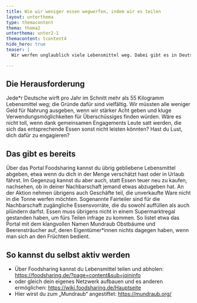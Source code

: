 ```yaml
---
title: Wie wir weniger essen wegwerfen, indem wir es teilen
layout: unterthema
type: themacontent
thema: thema2
unterthema: unter2-1
themacontent: tcontent4
hide_hero: true
teaser: |
  Wir werfen unglaublich viele Lebensmittel weg. Dabei gibt es in Deutschland Menschen die sie dringend brauchen.

---
```


## Die Herausforderung
Jede*r Deutsche wirft pro Jahr im Schnitt mehr als 55 Kilogramm Lebensmittel weg; die Gründe dafür sind vielfältig. Wir müssten alle weniger Geld für Nahrung ausgeben, wenn wir stärker Acht geben und kluge Verwendungsmöglichkeiten für Überschüssiges finden würden. Wäre es nicht toll, wenn dank gemeinsamen Engagements Leute satt werden, die sich das entsprechende Essen sonst nicht leisten könnten? Hast du Lust, dich dafür zu engagieren?

## Das gibt es bereits
Über das Portal Foodsharing kannst du übrig gebliebene Lebensmittel abgeben, etwa wenn du dich in der Menge verschätzt hast oder in Urlaub fährst. Im Gegenzug kannst du aber auch, statt Essen teuer neu zu kaufen, nachsehen, ob in deiner Nachbarschaft jemand etwas abzugeben hat. An der Aktion nehmen übrigens auch Geschäfte teil, die unverkaufte Ware nicht in die Tonne werfen möchten. Sogenannte Fairteiler sind für die Nachbarschaft zugängliche Essensvorräte, die du sowohl auffüllen als auch plündern darfst. Essen muss übrigens nicht in einem Supermarktregal gestanden haben, um fürs Teilen infrage zu kommen. So listet etwa das Portal mit dem klangvollen Namen Mundraub Obstbäume und Beerensträucher auf, deren Eigentümer*innen nichts dagegen haben, wenn man sich an den Früchten bedient.

## So kannst du selbst aktiv werden
* Über Foodsharing kannst du Lebensmittel teilen und abholen: https://foodsharing.de/?page=content&sub=joininfo
* oder gleich dein eigenes Netzwerk aufbauen und es anderen ermöglichen: https://wiki.foodsharing.de/Hauptseite
* Hier wirst du zum „Mundraub“ angestiftet:
https://mundraub.org/

